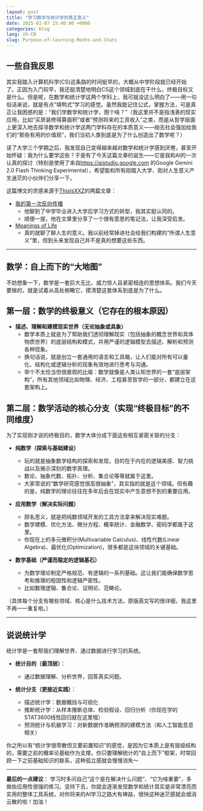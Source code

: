 ```yaml
---
layout: post
title: "学习数学与统计学的真正意义"
date: 2025-02-07 15:40:00 +0800
categories: blog
lang: zh-CN
slug: Purpose-of-learning-Maths-and-Stats
---
```


## 一些自我反思

其实我踏入计算机科学(CS)这条路的时间挺早的，大概从中学阶段就已经开始了。正因为入门较早，我还挺清楚地明白CS这个领域到底在干什么，终极目标又是什么。但是呢，在数学和统计学这两个学科上，我可就没这么明白了——用一句俗话来说，就是有点“填鸭式”学习的感觉。虽然我能记住公式，掌握方法，可是真正让我困惑的是：“我们学数学和统计学，图个啥？”（我这里并不是指浅表的现实应用，比如“买房装修得算面积”或者“预测将来的工资收入”之类，而是从哲学层面上更深入地去探寻数学和统计学这两门学科存在的本质意义——抛去社会强加给我们的“那些有用的价值观”，我们当初人类到底是为了什么创造出了数学呢？）

读了大学三个学期之后，我发现自己变得越来越对数学和统计学感到厌倦，甚至开始怀疑：我为什么要学这些？于是有了今天这篇文章的诞生——它是我和AI的一次认真的探讨（特别是使用了来自<https://aistudio.google.com> 的Google Gemini 2.0 Flash Thinking Experimental），希望能和所有刚踏入大学、刚对人生意义产生迷茫的小伙伴们分享一下。

这篇博文的灵感来源于[ThisIsXXZ](https://thisisxxz.com/)的两篇文章：

* [我的第一次反向传播](https://thisisxxz.com/2024/01/15/learning-review-1/)
  * 他聊到了中学毕业进入大学后学习方式的转型，我其实挺认同的。
  * 顺便一提，他在文章里分享了一个很有意思的笔记法，让我深受启发。
* [Meanings of Life](https://thisisxxz.com/2024/01/19/ANTH2350/)
  * 真的就聊了聊人生的意义。我以前经常掉进社会给我们构建的“所谓人生意义”里，但到头来发现自己并不是真的想要这些东西。

---

## 数学：自上而下的“大地图”

不妨想象一下，数学是一套巨大无比、威力惊人且紧密相连的思想体系。我们今天要做的，就是试着从高处俯瞰它，摸清楚这套体系到底是为了什么。

## 第一层：数学的终极意义（它存在的根本原因）

* **描述、理解和建模现实世界（无论抽象或具象）**
  * 数学本质上就是为了帮助我们透彻理解现实（包括抽象的概念世界和具体物质世界）的底层结构和模式，并用严谨的逻辑模型去描述、解析和预测各种现象。
  * 换句话说，就是创立一套通用的语言和工具箱，让人们能对所有可以量化、结构化或逻辑分析的现象有效地进行思考与沟通。
  * 举个不太恰当但很直观的比喻：数学就像是人类认知世界的一套“底层架构”，所有其他领域比如物理、经济、工程甚至哲学的一部分，都建立在这套架构上。

## 第二层：数学活动的核心分支（实现“终极目标”的不同维度）

为了实现刚才说的终极目的，数学大体分成下面这些相互紧密关联的分支：

* **纯数学（探索与基础建设）**
  * 玩的就是抽象数学结构的探索和发现，目的在于内在的逻辑美感、智力挑战以及揭示深刻的数学真理。
  * 数论、抽象代数、拓扑、分析、集合论等等就属于这里。
  * 大家常说的“数学研究感觉很高很抽象”，其实指的就是这个领域。但有趣的是，纯数学的理论往往在多年后会在现实中产生意想不到的重要应用。

* **应用数学（解决实际问题）**
  * 顾名思义，就是把纯数领域开发的工具方法拿来解决现实难题。
  * 数学建模、优化方法、微分方程、概率统计、金融数学、密码学都属于这里。
  * 你现在上的多元微积分(Multivariable Calculus)、线性代数(Linear Algebra)、最优化(Optimization)，很多都是这块领域的关键基础。

* **数学基础（严谨而稳定的逻辑基石）**
  * 为数学理论制定严格规范、有逻辑的一系列基础。这让我们能确保数学思考和推理的稳固性和逻辑严密性。
  * 比如数理逻辑、集合论、证明论、范畴论。

（具体每个分支有哪些领域、核心是什么技术方法，原版英文写的很详细，我这里不再一一重复啦。）

---

## 说说统计学

统计学是一套帮我们理解世界、通过数据进行学习的系统。

* **统计目的（最顶层）**：
  * 通过数据理解、分析世界，回答真实问题。

* **统计分支（更接近实践）**：
  * 描述统计学：数据概括与可视化
  * 推断统计学：从样本推断总体、检验假设、回归分析（你现在学的STAT3600线性回归就在这里哦）
  * 预测统计与机器学习：对新数据作准确预测的建模方法（和人工智能息息相关）

你之所以有“统计学很零散但又要前置知识”的感觉，是因为它本质上是有层级结构的，需要之前的概率论基础作为支撑。你只要理解统计的“自上而下”框架，时常回顾一下之前基础知识的联系，这种孤立感就会慢慢消失～

---

**最后的一点建议**：
学习时多问自己“这个是在解决什么问题”、“它为啥重要”，多做些应用性很强的练习。坚持下去，你就会逐渐发现数学和统计其实是非常漂亮而实用的整体工具系统，对你将来的AI学习之路大有裨益，很快这种迷茫感就会烟消云散的啦！加油！
